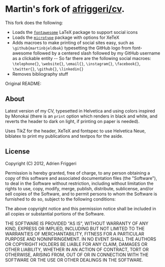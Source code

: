 # Martin's fork of [afriggeri/cv](https://github.com/afriggeri/cv).

This fork does the following:
- Loads the [`fontawesome`](https://www.ctan.org/tex-archive/fonts/fontawesome) LaTeX package to support social icons
- Loads the [`microtype`](https://www.ctan.org/pkg/microtype) package with options for XeTeX
- Adds macroes to make printing of social sites easy, such as `\github{martinbjeldbak}` typesetting the GitHub logo from font-awesome followed by a centered slash followed by my GitHub username as a clickable entity
-- So far there are the following social macroes: `\telephone{}`, `\website{}`, `\email{}`, `\instagram{}`, `\facebook{}`, `\twitter{}`, `\github{}`, `\linkedin{}`
- Removes bibliography stuff

Original README:

## About
Latest version of my CV, typesetted in Helvetica and using colors inspired by Monokai (there is an `print` option which renders in black and white, and reverts the header to dark on light, if printing on paper is needed).

Uses TikZ for the header, XeTeX and fontspec to use Helvetica Neue, biblatex to print my publications and textpos for the aside.


## License

Copyright (C) 2012, Adrien Friggeri

Permission is hereby granted, free of charge, to any person obtaining a copy of this software and associated documentation files (the "Software"), to deal in the Software without restriction, including without limitation the rights to use, copy, modify, merge, publish, distribute, sublicense, and/or sell copies of the Software, and to permit persons to whom the Software is furnished to do so, subject to the following conditions:

The above copyright notice and this permission notice shall be included in all copies or substantial portions of the Software.

THE SOFTWARE IS PROVIDED "AS IS", WITHOUT WARRANTY OF ANY KIND, EXPRESS OR IMPLIED, INCLUDING BUT NOT LIMITED TO THE WARRANTIES OF MERCHANTABILITY, FITNESS FOR A PARTICULAR PURPOSE AND NONINFRINGEMENT. IN NO EVENT SHALL THE AUTHORS OR COPYRIGHT HOLDERS BE LIABLE FOR ANY CLAIM, DAMAGES OR OTHER LIABILITY, WHETHER IN AN ACTION OF CONTRACT, TORT OR OTHERWISE, ARISING FROM, OUT OF OR IN CONNECTION WITH THE SOFTWARE OR THE USE OR OTHER DEALINGS IN THE SOFTWARE.
